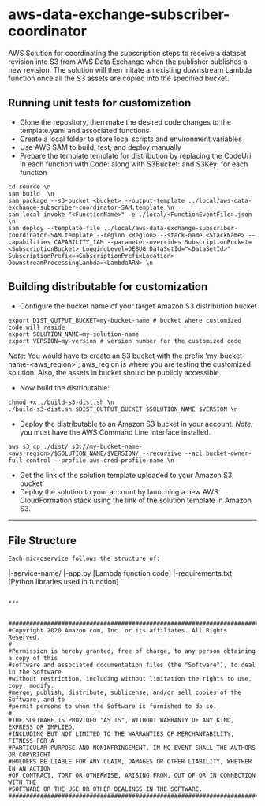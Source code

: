 # aws-data-exchange-subscriber-coordinator
AWS Solution for coordinating the subscription steps to receive a dataset revision into S3 from AWS Data Exchange when the publisher publishes a new revision.  The solution will then initate an existing downstream Lambda function once all the S3 assets are copied into the specified bucket. 

## Running unit tests for customization
* Clone the repository, then make the desired code changes to the template.yaml and associated functions
* Create a local folder to store local scripts and environment variables
* Use AWS SAM to build, test, and deploy manually
* Prepare the template template for distribution by replacing the CodeUri in each function with Code: along with S3Bucket: and S3Key: for each function
```
cd source \n
sam build  \n
sam package --s3-bucket <bucket> --output-template ../local/aws-data-exchange-subscriber-coordinator-SAM.template \n
sam local invoke "<FunctionName>" -e ./local/<FunctionEventFile>.json \n
sam deploy --template-file ../local/aws-data-exchange-subscriber-coordinator-SAM.template --region <Region> --stack-name <StackName> --capabilities CAPABILITY_IAM --parameter-overrides SubscriptionBucket=<SubscriptionBucket> LoggingLevel=DEBUG DataSetId="<DataSetId>" SubscriptionPrefix=<SubscriptionPrefixLocation> DownstreamProcessingLambda=<LambdaARN> \n
```

## Building distributable for customization
* Configure the bucket name of your target Amazon S3 distribution bucket
```
export DIST_OUTPUT_BUCKET=my-bucket-name # bucket where customized code will reside
export SOLUTION_NAME=my-solution-name
export VERSION=my-version # version number for the customized code
```
_Note:_ You would have to create an S3 bucket with the prefix 'my-bucket-name-<aws_region>'; aws_region is where you are testing the customized solution. Also, the assets in bucket should be publicly accessible.

* Now build the distributable:
```
chmod +x ./build-s3-dist.sh \n
./build-s3-dist.sh $DIST_OUTPUT_BUCKET $SOLUTION_NAME $VERSION \n
```

* Deploy the distributable to an Amazon S3 bucket in your account. _Note:_ you must have the AWS Command Line Interface installed.
```
aws s3 cp ./dist/ s3://my-bucket-name-<aws_region>/$SOLUTION_NAME/$VERSION/ --recursive --acl bucket-owner-full-control --profile aws-cred-profile-name \n
```

* Get the link of the solution template uploaded to your Amazon S3 bucket.
* Deploy the solution to your account by launching a new AWS CloudFormation stack using the link of the solution template in Amazon S3.

*** 

## File Structure

```
Each microservice follows the structure of:

```
|-service-name/
  |-app.py [Lambda function code]
  |-requirements.txt [Python libraries used in function]
```

***


##############################################################################
#Copyright 2020 Amazon.com, Inc. or its affiliates. All Rights Reserved.
#
#Permission is hereby granted, free of charge, to any person obtaining a copy of this
#software and associated documentation files (the "Software"), to deal in the Software
#without restriction, including without limitation the rights to use, copy, modify,
#merge, publish, distribute, sublicense, and/or sell copies of the Software, and to
#permit persons to whom the Software is furnished to do so.
#
#THE SOFTWARE IS PROVIDED "AS IS", WITHOUT WARRANTY OF ANY KIND, EXPRESS OR IMPLIED,
#INCLUDING BUT NOT LIMITED TO THE WARRANTIES OF MERCHANTABILITY, FITNESS FOR A
#PARTICULAR PURPOSE AND NONINFRINGEMENT. IN NO EVENT SHALL THE AUTHORS OR COPYRIGHT
#HOLDERS BE LIABLE FOR ANY CLAIM, DAMAGES OR OTHER LIABILITY, WHETHER IN AN ACTION
#OF CONTRACT, TORT OR OTHERWISE, ARISING FROM, OUT OF OR IN CONNECTION WITH THE
#SOFTWARE OR THE USE OR OTHER DEALINGS IN THE SOFTWARE.                         
##############################################################################